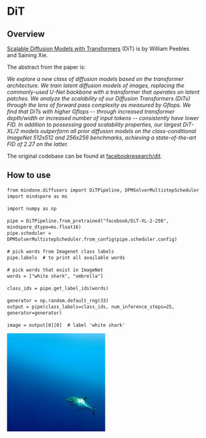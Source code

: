 # DiT
## Overview
[Scalable Diffusion Models with Transformers](https://huggingface.co/papers/2212.09748) (DiT) is by William Peebles and Saining Xie.

The abstract from the paper is:

*We explore a new class of diffusion models based on the transformer architecture. We train latent diffusion models of images, replacing the commonly-used U-Net backbone with a transformer that operates on latent patches. We analyze the scalability of our Diffusion Transformers (DiTs) through the lens of forward pass complexity as measured by Gflops. We find that DiTs with higher Gflops -- through increased transformer depth/width or increased number of input tokens -- consistently have lower FID. In addition to possessing good scalability properties, our largest DiT-XL/2 models outperform all prior diffusion models on the class-conditional ImageNet 512x512 and 256x256 benchmarks, achieving a state-of-the-art FID of 2.27 on the latter.*

The original codebase can be found at [facebookresearch/dit](https://github.com/facebookresearch/dit).

<Tip>


## How to use

```pycon
from mindone.diffusers import DiTPipeline, DPMSolverMultistepScheduler
import mindspore as ms

import numpy as np

pipe = DiTPipeline.from_pretrained("facebook/DiT-XL-2-256", mindspore_dtype=ms.float16)
pipe.scheduler = DPMSolverMultistepScheduler.from_config(pipe.scheduler.config)

# pick words from Imagenet class labels
pipe.labels  # to print all available words

# pick words that exist in ImageNet
words = ["white shark", "umbrella"]

class_ids = pipe.get_label_ids(words)

generator = np.random.default_rng(33)
output = pipe(class_labels=class_ids, num_inference_steps=25, generator=generator)

image = output[0][0]  # label 'white shark'
```
![alt text](<image (30).jpeg>)